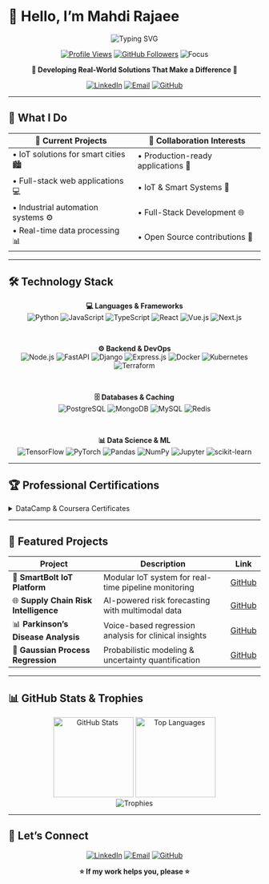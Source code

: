 <!--
  Place this at mahdirajaee/mahdirajaee/README.md
-->

# 👋 Hello, I’m Mahdi Rajaee

<div align="center">

<img src="https://readme-typing-svg.herokuapp.com?font=Fira+Code&weight=600&size=28&duration=4000&pause=1000&color=00D4AA&center=true&vCenter=true&width=700&lines=Full-Stack+Developer;Real-World+Problem+Solver;MSc+ICT+for+Smart+Societies;Building+Production-Ready+Systems" alt="Typing SVG" />

<p>
  <a href="https://github.com/mahdirajaee"><img src="https://komarev.com/ghpvc/?username=mahdirajaee&color=00d4aa&style=for-the-badge" alt="Profile Views" /></a>
  <a href="https://github.com/mahdirajaee?tab=followers"><img src="https://img.shields.io/github/followers/mahdirajaee?label=Followers&style=for-the-badge&color=00d4aa&labelColor=1a1b27" alt="GitHub Followers" /></a>
  <img src="https://img.shields.io/badge/Focus-Production%20Systems-00d4aa?style=for-the-badge&labelColor=1a1b27" alt="Focus" />
</p>

<p><strong>🚀 Developing Real-World Solutions That Make a Difference 🚀</strong></p>

<p>
  <a href="https://www.linkedin.com/in/mahdi-rajaee-a815a086/" target="_blank"><img src="https://img.shields.io/badge/LinkedIn-0A66C2?style=for-the-badge&logo=linkedin&logoColor=white" alt="LinkedIn" /></a>
  <a href="mailto:your.email@example.com" target="_blank"><img src="https://img.shields.io/badge/Email-D14836?style=for-the-badge&logo=gmail&logoColor=white" alt="Email" /></a>
  <a href="https://github.com/mahdirajaee" target="_blank"><img src="https://img.shields.io/badge/GitHub-181717?style=for-the-badge&logo=github&logoColor=white" alt="GitHub" /></a>
</p>

</div>

---

## 🎯 What I Do

| 🔧 **Current Projects**                       | 🤝 **Collaboration Interests**       |
| -------------------------------------------- | ------------------------------------ |
| • IoT solutions for smart cities 🏙️          | • Production-ready applications 🚀   |
| • Full-stack web applications 💻             | • IoT & Smart Systems 🔗             |
| • Industrial automation systems ⚙️           | • Full-Stack Development 🌐          |
| • Real-time data processing 📊               | • Open Source contributions 🔧       |

---

## 🛠️ Technology Stack

<div align="center">

**💻 Languages & Frameworks**  
<img src="https://img.shields.io/badge/Python-3776AB?style=for-the-badge&logo=python" alt="Python" />
<img src="https://img.shields.io/badge/JavaScript-F7DF1E?style=for-the-badge&logo=javascript" alt="JavaScript" />
<img src="https://img.shields.io/badge/TypeScript-3178C6?style=for-the-badge&logo=typescript" alt="TypeScript" />
<img src="https://img.shields.io/badge/React-20232A?style=for-the-badge&logo=react" alt="React" />
<img src="https://img.shields.io/badge/Vue.js-4FC08D?style=for-the-badge&logo=vue.js" alt="Vue.js" />
<img src="https://img.shields.io/badge/Next.js-000000?style=for-the-badge&logo=next.js" alt="Next.js" />

<br/>

**⚙️ Backend & DevOps**  
<img src="https://img.shields.io/badge/Node.js-339933?style=for-the-badge&logo=node.js" alt="Node.js" />
<img src="https://img.shields.io/badge/FastAPI-009688?style=for-the-badge&logo=fastapi" alt="FastAPI" />
<img src="https://img.shields.io/badge/Django-092E20?style=for-the-badge&logo=django" alt="Django" />
<img src="https://img.shields.io/badge/Express.js-000000?style=for-the-badge&logo=express" alt="Express.js" />
<img src="https://img.shields.io/badge/Docker-2496ED?style=for-the-badge&logo=docker" alt="Docker" />
<img src="https://img.shields.io/badge/Kubernetes-326CE5?style=for-the-badge&logo=kubernetes" alt="Kubernetes" />
<img src="https://img.shields.io/badge/Terraform-623CE4?style=for-the-badge&logo=terraform" alt="Terraform" />

<br/>

**🗄️ Databases & Caching**  
<img src="https://img.shields.io/badge/PostgreSQL-316192?style=for-the-badge&logo=postgresql" alt="PostgreSQL" />
<img src="https://img.shields.io/badge/MongoDB-4EA94B?style=for-the-badge&logo=mongodb" alt="MongoDB" />
<img src="https://img.shields.io/badge/MySQL-00000F?style=for-the-badge&logo=mysql" alt="MySQL" />
<img src="https://img.shields.io/badge/Redis-DC382D?style=for-the-badge&logo=redis" alt="Redis" />

<br/>

**📊 Data Science & ML**  
<img src="https://img.shields.io/badge/TensorFlow-FF6F00?style=for-the-badge&logo=tensorflow" alt="TensorFlow" />
<img src="https://img.shields.io/badge/PyTorch-EE4C2C?style=for-the-badge&logo=pytorch" alt="PyTorch" />
<img src="https://img.shields.io/badge/Pandas-150458?style=for-the-badge&logo=pandas" alt="Pandas" />
<img src="https://img.shields.io/badge/NumPy-013243?style=for-the-badge&logo=numpy" alt="NumPy" />
<img src="https://img.shields.io/badge/Jupyter-F37626?style=for-the-badge&logo=jupyter" alt="Jupyter" />
<img src="https://img.shields.io/badge/scikit--learn-F7931E?style=for-the-badge&logo=scikit-learn" alt="scikit-learn" />

</div>

---

## 🏆 Professional Certifications

<details>
  <summary>DataCamp & Coursera Certificates</summary>

  - **AI Fundamentals** (DataCamp, Aug 2024)  
    _Skills:_ Model Training & Evaluation · Deployment · Monitoring · CI/CD · K-Fold CV  
  - **End-to-End Machine Learning** (DataCamp, Aug 2024)  
  - **Unsupervised Learning in Python** (DataCamp, Aug 2024)  
  - **Supervised Learning with scikit-learn** (DataCamp, Jun 2024)  
  - **MLOps Concepts** (DataCamp, Aug 2024)  
  - **IT Security: Defense against the digital dark arts** (Coursera, Jun 2022)  
  - **Google IT Support Specialization** (Coursera, Jun 2022)  
  - **System Administration & IT Infrastructure** (Coursera, Jun 2022)  
  - **Technical Support Fundamentals** (Coursera, Apr 2022)  
  - **Google UX Design Specialization** (Coursera, Mar 2022)  
  - **Administering MS SQL Server Databases** (Kahkeshan Noor, Jul 2015)  
  - **Designing Database Solutions for SQL Server** (Kahkeshan Noor, Jul 2015)  
  - **IELTS** (British Council, Jul 2021 – Expired Jul 2023)  
</details>

---

## 🚀 Featured Projects

| Project                                    | Description                                             | Link                                                       |
| ------------------------------------------ | ------------------------------------------------------- | ---------------------------------------------------------- |
| 🔧 **SmartBolt IoT Platform**              | Modular IoT system for real-time pipeline monitoring    | [GitHub](https://github.com/mahdirajaee/SmartBolt_IOT_Platform) |
| 🌐 **Supply Chain Risk Intelligence**      | AI-powered risk forecasting with multimodal data        | [GitHub](https://github.com/mahdirajaee/Multimodal-Supply-Chain-Risk-Intelligence) |
| 📊 **Parkinson’s Disease Analysis**        | Voice-based regression analysis for clinical insights   | [GitHub](https://github.com/mahdirajaee/Parkinson-Regression-Analysis) |
| 🔬 **Gaussian Process Regression**         | Probabilistic modeling & uncertainty quantification     | [GitHub](https://github.com/mahdirajaee/Gaussian-Process-Regression) |

---

## 📊 GitHub Stats & Trophies

<div align="center">
  <img src="https://github-readme-stats.vercel.app/api?username=mahdirajaee&show_icons=true&theme=tokyonight&include_all_commits=true" alt="GitHub Stats" height="160" />
  <img src="https://github-readme-stats.vercel.app/api/top-langs/?username=mahdirajaee&layout=compact&theme=tokyonight" alt="Top Languages" height="160" />
  <br/>
  <img src="https://github-profile-trophy.vercel.app/?username=mahdirajaee&theme=tokyonight&no-frame=true&column=5" alt="Trophies" />
</div>

---

## 🤝 Let’s Connect

<p align="center">
  <a href="https://www.linkedin.com/in/mahdi-rajaee-a815a086/"><img src="https://img.shields.io/badge/LinkedIn-0A66C2?style=for-the-badge&logo=linkedin&logoColor=white" alt="LinkedIn" /></a>
  <a href="mailto:your.email@example.com"><img src="https://img.shields.io/badge/Email-D14836?style=for-the-badge&logo=gmail&logoColor=white" alt="Email" /></a>
  <a href="https://github.com/mahdirajaee"><img src="https://img.shields.io/badge/GitHub-Follow%20My%20Work-181717?style=for-the-badge&logo=github&logoColor=white" alt="GitHub" /></a>
</p>

<p align="center"><strong>⭐ If my work helps you, please ⭐</strong></p>
